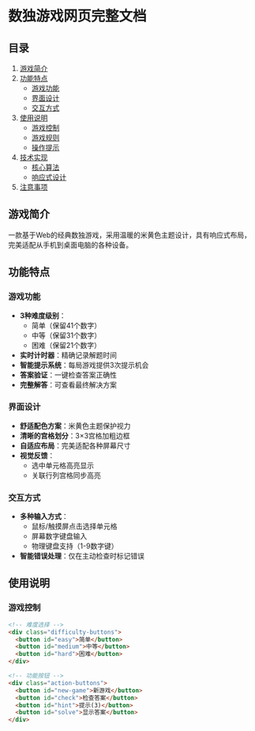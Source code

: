 # 数独游戏网页完整文档

## 目录
1. [游戏简介](#游戏简介)
2. [功能特点](#功能特点)
   - [游戏功能](#游戏功能)
   - [界面设计](#界面设计)
   - [交互方式](#交互方式)
3. [使用说明](#使用说明)
   - [游戏控制](#游戏控制)
   - [游戏规则](#游戏规则)
   - [操作提示](#操作提示)
4. [技术实现](#技术实现)
   - [核心算法](#核心算法)
   - [响应式设计](#响应式设计)
5. [注意事项](#注意事项)

## 游戏简介
一款基于Web的经典数独游戏，采用温暖的米黄色主题设计，具有响应式布局，完美适配从手机到桌面电脑的各种设备。

## 功能特点

### 游戏功能
- **3种难度级别**：
  - 简单（保留41个数字）
  - 中等（保留31个数字）
  - 困难（保留21个数字）
- **实时计时器**：精确记录解题时间
- **智能提示系统**：每局游戏提供3次提示机会
- **答案验证**：一键检查答案正确性
- **完整解答**：可查看最终解决方案

### 界面设计
- **舒适配色方案**：米黄色主题保护视力
- **清晰的宫格划分**：3×3宫格加粗边框
- **自适应布局**：完美适配各种屏幕尺寸
- **视觉反馈**：
  - 选中单元格高亮显示
  - 关联行列宫格同步高亮

### 交互方式
- **多种输入方式**：
  - 鼠标/触摸屏点击选择单元格
  - 屏幕数字键盘输入
  - 物理键盘支持（1-9数字键）
- **智能错误处理**：仅在主动检查时标记错误

## 使用说明

### 游戏控制
```html
<!-- 难度选择 -->
<div class="difficulty-buttons">
  <button id="easy">简单</button>
  <button id="medium">中等</button>
  <button id="hard">困难</button>
</div>

<!-- 功能按钮 -->
<div class="action-buttons">
  <button id="new-game">新游戏</button>
  <button id="check">检查答案</button>
  <button id="hint">提示(3)</button>
  <button id="solve">显示答案</button>
</div>

